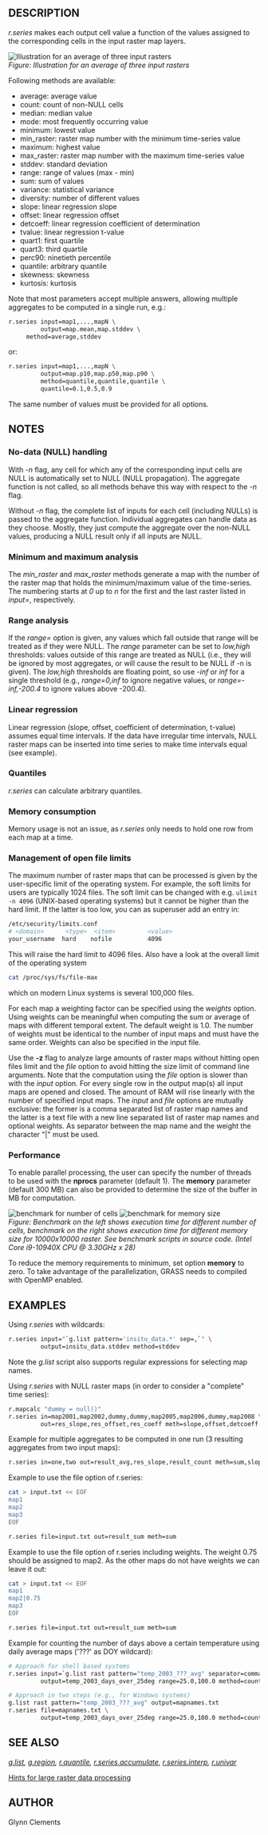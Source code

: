 ## DESCRIPTION

*r.series* makes each output cell value a function of the values
assigned to the corresponding cells in the input raster map layers.

![Illustration for an average of three input rasters](r_series.png)  
*Figure: Illustration for an average of three input rasters*

Following methods are available:

- average: average value
- count: count of non-NULL cells
- median: median value
- mode: most frequently occurring value
- minimum: lowest value
- min_raster: raster map number with the minimum time-series value
- maximum: highest value
- max_raster: raster map number with the maximum time-series value
- stddev: standard deviation
- range: range of values (max - min)
- sum: sum of values
- variance: statistical variance
- diversity: number of different values
- slope: linear regression slope
- offset: linear regression offset
- detcoeff: linear regression coefficient of determination
- tvalue: linear regression t-value
- quart1: first quartile
- quart3: third quartile
- perc90: ninetieth percentile
- quantile: arbitrary quantile
- skewness: skewness
- kurtosis: kurtosis

Note that most parameters accept multiple answers, allowing multiple
aggregates to be computed in a single run, e.g.:

```sh
r.series input=map1,...,mapN \
         output=map.mean,map.stddev \
     method=average,stddev
```

or:

```sh
r.series input=map1,...,mapN \
         output=map.p10,map.p50,map.p90 \
         method=quantile,quantile,quantile \
         quantile=0.1,0.5,0.9
```

The same number of values must be provided for all options.

## NOTES

### No-data (NULL) handling

With *-n* flag, any cell for which any of the corresponding input cells
are NULL is automatically set to NULL (NULL propagation). The aggregate
function is not called, so all methods behave this way with respect to
the *-n* flag.

Without *-n* flag, the complete list of inputs for each cell (including
NULLs) is passed to the aggregate function. Individual aggregates can
handle data as they choose. Mostly, they just compute the aggregate over
the non-NULL values, producing a NULL result only if all inputs are
NULL.

### Minimum and maximum analysis

The *min_raster* and *max_raster* methods generate a map with the number
of the raster map that holds the minimum/maximum value of the
time-series. The numbering starts at *0* up to *n* for the first and the
last raster listed in *input=*, respectively.

### Range analysis

If the *range=* option is given, any values which fall outside that
range will be treated as if they were NULL. The *range* parameter can be
set to *low,high* thresholds: values outside of this range are treated
as NULL (i.e., they will be ignored by most aggregates, or will cause
the result to be NULL if -n is given). The *low,high* thresholds are
floating point, so use *-inf* or *inf* for a single threshold (e.g.,
*range=0,inf* to ignore negative values, or *range=-inf,-200.4* to
ignore values above -200.4).

### Linear regression

Linear regression (slope, offset, coefficient of determination, t-value)
assumes equal time intervals. If the data have irregular time intervals,
NULL raster maps can be inserted into time series to make time intervals
equal (see example).

### Quantiles

*r.series* can calculate arbitrary quantiles.

### Memory consumption

Memory usage is not an issue, as *r.series* only needs to hold one row
from each map at a time.

### Management of open file limits

The maximum number of raster maps that can be processed is given by the
user-specific limit of the operating system. For example, the soft
limits for users are typically 1024 files. The soft limit can be changed
with e.g. `ulimit -n 4096` (UNIX-based operating systems) but it cannot
be higher than the hard limit. If the latter is too low, you can as
superuser add an entry in:

```sh
/etc/security/limits.conf
# <domain>      <type>  <item>         <value>
your_username  hard    nofile          4096
```

This will raise the hard limit to 4096 files. Also have a look at the
overall limit of the operating system

```sh
cat /proc/sys/fs/file-max
```

which on modern Linux systems is several 100,000 files.

For each map a weighting factor can be specified using the *weights*
option. Using weights can be meaningful when computing the sum or
average of maps with different temporal extent. The default weight is
1.0. The number of weights must be identical to the number of input maps
and must have the same order. Weights can also be specified in the input
file.

Use the **-z** flag to analyze large amounts of raster maps without
hitting open files limit and the *file* option to avoid hitting the size
limit of command line arguments. Note that the computation using the
*file* option is slower than with the *input* option. For every single
row in the output map(s) all input maps are opened and closed. The
amount of RAM will rise linearly with the number of specified input
maps. The *input* and *file* options are mutually exclusive: the former
is a comma separated list of raster map names and the latter is a text
file with a new line separated list of raster map names and optional
weights. As separator between the map name and the weight the character
"\|" must be used.

### Performance

To enable parallel processing, the user can specify the number of
threads to be used with the **nprocs** parameter (default 1). The
**memory** parameter (default 300 MB) can also be provided to determine
the size of the buffer in MB for computation.

![benchmark for number of cells](r_series_benchmark_size.png)
![benchmark for memory size](r_series_benchmark_memory.png)  
*Figure: Benchmark on the left shows execution time for different number
of cells, benchmark on the right shows execution time for different
memory size for 10000x10000 raster. See benchmark scripts in source
code. (Intel Core i9-10940X CPU @ 3.30GHz x 28)*

To reduce the memory requirements to minimum, set option **memory** to
zero. To take advantage of the parallelization, GRASS needs to
compiled with OpenMP enabled.

## EXAMPLES

Using *r.series* with wildcards:  

```sh
r.series input="`g.list pattern='insitu_data.*' sep=,`" \
         output=insitu_data.stddev method=stddev
```

Note the *g.list* script also supports regular expressions for selecting
map names.

Using *r.series* with NULL raster maps (in order to consider a
"complete" time series):  

```sh
r.mapcalc "dummy = null()"
r.series in=map2001,map2002,dummy,dummy,map2005,map2006,dummy,map2008 \
         out=res_slope,res_offset,res_coeff meth=slope,offset,detcoeff
```

Example for multiple aggregates to be computed in one run (3 resulting
aggregates from two input maps):

```sh
r.series in=one,two out=result_avg,res_slope,result_count meth=sum,slope,count
```

Example to use the file option of r.series:

```sh
cat > input.txt << EOF
map1
map2
map3
EOF

r.series file=input.txt out=result_sum meth=sum
```

Example to use the file option of r.series including weights. The weight
0.75 should be assigned to map2. As the other maps do not have weights
we can leave it out:

```sh
cat > input.txt << EOF
map1
map2|0.75
map3
EOF

r.series file=input.txt out=result_sum meth=sum
```

Example for counting the number of days above a certain temperature
using daily average maps ('???' as DOY wildcard):

```sh
# Approach for shell based systems
r.series input=`g.list rast pattern="temp_2003_???_avg" separator=comma` \
         output=temp_2003_days_over_25deg range=25.0,100.0 method=count

# Approach in two steps (e.g., for Windows systems)
g.list rast pattern="temp_2003_???_avg" output=mapnames.txt
r.series file=mapnames.txt \
         output=temp_2003_days_over_25deg range=25.0,100.0 method=count
```

## SEE ALSO

*[g.list](g.list.md), [g.region](g.region.md),
[r.quantile](r.quantile.md),
[r.series.accumulate](r.series.accumulate.md),
[r.series.interp](r.series.interp.md), [r.univar](r.univar.md)*

[Hints for large raster data
processing](https://grasswiki.osgeo.org/wiki/Large_raster_data_processing)

## AUTHOR

Glynn Clements
